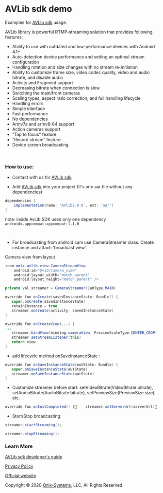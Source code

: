 ﻿AVLib sdk demo============Examples for [AVLib sdk](https://rtmplib-android.com) usage.AVLib library is powerful RTMP-streaming solution that provides following features:* Ability to use with outdated and low-performance devices with Android 4.1+* Auto-detection device performance and setting an optimal stream configuration* Handling rotation and size changes with no stream re-initiation* Ability to customize frame size, video codec quality, video and audio bitrate, and disable audio* Activity and Fragment support* Decreasing bitrate when connection is slow* Switching the main/front cameras* Scaling types, aspect ratio correction, and full handling lifecycle* Handling errors* Simple interface* Fast performance* No dependencies* Armv7a and armv8-64 support* Action cameras support* “Tap to focus” feature* “Record stream” feature* Device screen broadcasting<br><h3>How to use:</h3>- Contact with us for [AVLib sdk](https://rtmplib-android.com)- Add [AVLib sdk](https://rtmplib-android.com) into your project (It's one aar file without any dependencies)```gradledependencies {	implementation(name: 'AVlib2.0.0', ext: 'aar')}```note: inside AvLib SDK used only one dependency`` androidx.appcompat:appcompat:1.1.0 ``<br>- For broadcasting from android cam use CameraStreamer class. Create instance and attach 'broadcast view'.Camera view from layout ```java<com.onix.avlib.view.CameraStreamView    android:id="@+id/camera_view"    android:layout_width="match_parent"    android:layout_height="match_parent" />``````javaprivate val streamer = CameraStreamer(CamType.MAIN)override fun onCreate(savedInstanceState: Bundle?) {   super.onCreate(savedInstanceState)   retainInstance = true   streamer.onCreate(activity, savedInstanceState)}``````javaoverride fun onCreateView(...) {...   streamer.bindView(binding.cameraView, PreviewScaleType.CENTER_CROP)   streamer.setStreamListener(this)   return view}```- add lifecycle method onSaveInstanceState :```javaoverride fun onSaveInstanceState(outState: Bundle) {   super.onSaveInstanceState(outState)   streamer.onSaveInstanceState(outState)}```- Сustomize streamer before start: setVideoBitrate(VideoBitrate bitrate), setAudioBitrate(AudioBitrate bitrate), setPreviewSize(PreviewSize size), etc.```javaoverride fun onInitCompleted() {    streamer.setServerUrl(serverUrl)}```- Start/Stop broadcasting: ```javastreamer.startStreaming();``````javastreamer.stopStreaming();```<h3>Learn More</h3>[AVLib sdk developer's guide](AVLib-sdk%20developer's%20guide.pdf)[Privacy Policy](AVLib-sdk-licence.pdf)[Official website](https://rtmplib-android.com) Copyright © 2020 [Onix-Systems](https://onix-systems.com/), LLC, All Rights Reserved. 